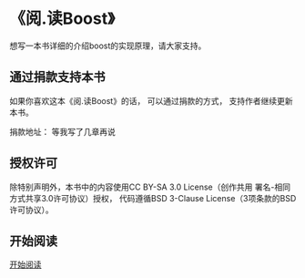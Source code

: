 # 《阅.读Boost》


想写一本书详细的介绍boost的实现原理，请大家支持。

## 通过捐款支持本书
如果你喜欢这本《阅.读Boost》的话， 可以通过捐款的方式， 支持作者继续更新本书。

捐款地址： 等我写了几章再说


## 授权许可

除特别声明外，本书中的内容使用CC BY-SA 3.0 License（创作共用 署名-相同方式共享3.0许可协议）授权，
代码遵循BSD 3-Clause License（3项条款的BSD许可协议）。

## 开始阅读

[开始阅读](ebooks/00.00.目录.md)

